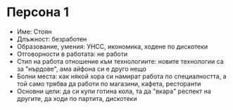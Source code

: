 #	Персона 1
-	Име: Стоян
-	Длъжност: безработен
-	Образование, умения: УНСС, икономика, ходене по дискотеки
-	Отговорности в работата: не работи
-	Стил на работа отношение към технологиите: новите технологии са за "нърдове", ама айфона си е друго нещо
-	Болни места: как някой хора си намират работа по специалността, а той само трябва да работи по магазини, кафета, ресторанти
-	Основни цели: да си купи готина кола, та да "вкара" респект на другите, да ходи по партита, дискотеки